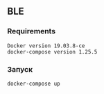 ## BLE

### Requirements

    Docker version 19.03.8-ce
    docker-compose version 1.25.5

### Запуск

    docker-compose up
